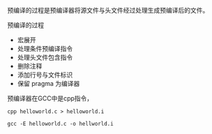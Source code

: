 预编译的过程是预编译器将源文件与头文件经过处理生成预编译后的文件。

预编译的过程

* 宏展开
* 处理条件预编译指令
* 处理头文件包含指令
* 删除注释
* 添加行号与文件标识
* 保留 pragma 为编译器 


预编译器在GCC中是cpp指令， 


```shell
cpp helloworld.c > helloworld.i
```

```shell
gcc -E helloworld.c -o hellworld.i
```